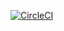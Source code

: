 [![CircleCI](https://circleci.com/gh/jp6rt/jp6rt-web.svg?style=svg)](https://circleci.com/gh/jp6rt/jp6rt-web)